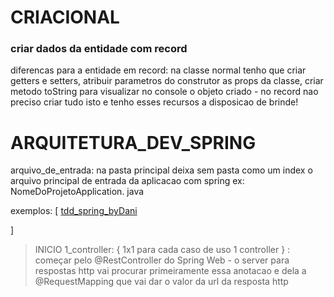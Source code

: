 # CRIACIONAL

### criar dados da entidade com record
diferencas para a entidade em record: na classe normal tenho que criar getters e setters, atribuir parametros do construtor as props da classe, criar metodo toString para visualizar no console o objeto criado -  no record nao preciso criar tudo isto e tenho esses recursos a disposicao de brinde!

# ARQUITETURA_DEV_SPRING

arquivo_de_entrada: na pasta principal deixa sem pasta como um index o arquivo principal de entrada da aplicacao com spring ex: NomeDoProjetoApplication. java

exemplos: [
  [tdd_spring_byDani](https://github.com/danileao/youtube-tdd-java/tree/v_result)

]

> INICIO
1_controller: { 1x1 para cada caso de uso 1 controller } : começar pelo @RestController do Spring Web - o server para respostas http vai procurar primeiramente essa anotacao e dela a @RequestMapping que vai dar o valor da url da resposta http

